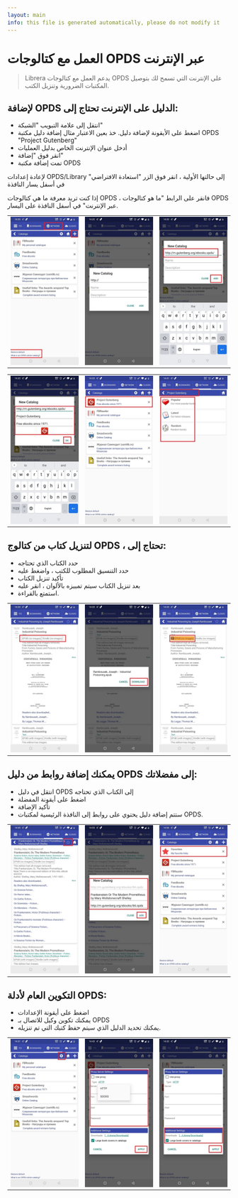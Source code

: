 ```yaml
---
layout: main
info: this file is generated automatically, please do not modify it
---
```


# العمل مع كتالوجات OPDS عبر الإنترنت

> Librera يدعم العمل مع كتالوجات OPDS على الإنترنت التي تسمح لك بتوصيل المكتبات الضرورية وتنزيل الكتب.

## لإضافة OPDS الدليل على الإنترنت تحتاج إلى:
* انتقل إلى علامة التبويب &quot;الشبكة&quot;
* اضغط على الأيقونة لإضافة دليل. خذ بعين الاعتبار مثال إضافة دليل مكتبة OPDS &quot;Project Gutenberg&quot;
* أدخل عنوان الإنترنت الخاص بدليل العمليات
* انقر فوق &quot;إضافة&quot;
* تمت إضافة مكتبة OPDS

لإعادة إعدادات OPDS/Library إلى حالتها الأولية ، انقر فوق الزر &quot;استعادة الافتراضي&quot; في أسفل يسار النافذة

إذا كنت تريد معرفة ما هي كتالوجات OPDS ، فانقر على الرابط &quot;ما هو كتالوجات OPDS عبر الإنترنت&quot; في أسفل النافذة على اليسار.

||||
|-|-|-|
|![](1.jpg)|![](2.jpg)|![](3.jpg)|

||||
|-|-|-|
|![](4.jpg)|![](5.jpg)|![](6.jpg)|


## لتنزيل كتاب من كتالوج OPDS ، تحتاج إلى:
* حدد الكتاب الذي تحتاجه
* حدد التنسيق المطلوب للكتب ، واضغط عليه
* تأكيد تنزيل الكتاب
* بعد تنزيل الكتاب سيتم تمييزه بالألوان ، انقر عليه
* استمتع بالقراءة.

||||
|-|-|-|
|![](7.jpg)|![](8.jpg)|![](9.jpg)|


## يمكنك إضافة روابط من دليل OPDS إلى مفضلاتك:
* انتقل في دليل OPDS إلى الكتاب الذي تحتاجه
* اضغط على أيقونة المفضلة
* تأكيد الإضافة
* ستتم إضافة دليل يحتوي على روابط إلى النافذة الرئيسية لمكتبات OPDS.

||||
|-|-|-|
|![](10.jpg)|![](11.jpg)|![](12.jpg)|


## التكوين العام لأدلة OPDS:
* اضغط على أيقونة الإعدادات
* يمكنك تكوين وكيل للاتصال بـ OPDS
* يمكنك تحديد الدليل الذي سيتم حفظ كتبك التي تم تنزيله.

||||
|-|-|-|
|![](17.jpg)|![](18.jpg)|![](19.jpg)|





